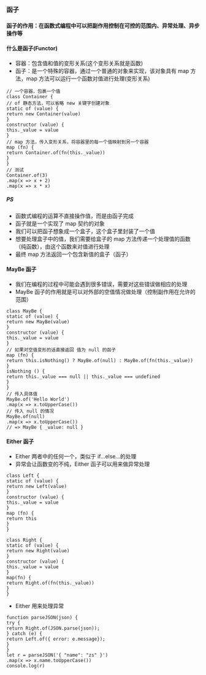 ### 函子

#### 函子的作用：在函数式编程中可以把副作用控制在可控的范围内、异常处理、异步操作等

#### 什么是函子(Functor)
- 容器：包含值和值的变形关系(这个变形关系就是函数)
- 函子：是一个特殊的容器，通过一个普通的对象来实现，该对象具有 map 方法，map 方法可以运行一个函数对值进行处理(变形关系)

```
// 一个容器，包裹一个值
class Container {
// of 静态方法，可以省略 new 关键字创建对象
static of (value) {
return new Container(value)
}
constructor (value) {
this._value = value
}
// map 方法，传入变形关系，将容器里的每一个值映射到另一个容器
map (fn) {
return Container.of(fn(this._value))
}
}
// 测试
Container.of(3)
.map(x => x + 2)
.map(x => x * x)
```

##### PS
- 函数式编程的运算不直接操作值，而是由函子完成
- 函子就是一个实现了 map 契约的对象
- 我们可以把函子想象成一个盒子，这个盒子里封装了一个值
- 想要处理盒子中的值，我们需要给盒子的 map 方法传递一个处理值的函数（纯函数），由这个函数来对值进行处理
- 最终 map 方法返回一个包含新值的盒子（函子）

#### MayBe 函子
- 我们在编程的过程中可能会遇到很多错误，需要对这些错误做相应的处理
- MayBe 函子的作用就是可以对外部的空值情况做处理（控制副作用在允许的范围）

```
class MayBe {
static of (value) {
return new MayBe(value)
}
constructor (value) {
this._value = value
}
// 如果对空值变形的话直接返回 值为 null 的函子
map (fn) {
return this.isNothing() ? MayBe.of(null) : MayBe.of(fn(this._value))
}
isNothing () {
return this._value === null || this._value === undefined
}
}
// 传入具体值
MayBe.of('Hello World')
.map(x => x.toUpperCase())
// 传入 null 的情况
MayBe.of(null)
.map(x => x.toUpperCase())
// => MayBe { _value: null }

```

#### Either 函子
- Either 两者中的任何一个，类似于 if...else...的处理
- 异常会让函数变的不纯，Either 函子可以用来做异常处理

```
class Left {
static of (value) {
return new Left(value)
}
constructor (value) {
this._value = value
}
map (fn) {
return this
}
}

class Right {
static of (value) {
return new Right(value)
}
constructor (value) {
this._value = value
}
map(fn) {
return Right.of(fn(this._value))
}
}

```

- Either 用来处理异常
```
function parseJSON(json) {
try {
return Right.of(JSON.parse(json));
} catch (e) {
return Left.of({ error: e.message});
}
}
let r = parseJSON('{ "name": "zs" }')
.map(x => x.name.toUpperCase())
console.log(r)

```
